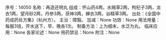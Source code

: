 序号：14050
名称：再造还明丸
组成：怀山药4两，水贼草2两，枸杞子3两，龙衣1两，望月砂2两，丹参3两，茯神3两，蝉衣3两，谷精草3两。
出处：《全国中药成药处方集》（杭州方）。
主治：障翳。
加减：None
功效：None
用法用量：每服3钱，开水送下，早、晚各1次。
制备方法：上为细末，水泛为丸。
临床应用：None
各家论述：None
用药禁忌：None
附注：None
